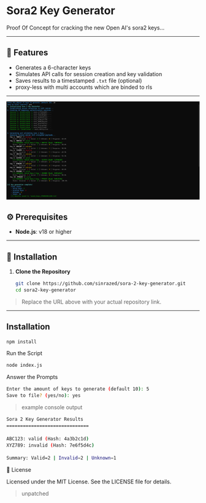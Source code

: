 # Sora2 Key Generator

Proof Of Concept for cracking the new Open AI's sora2 keys...


---

## 🧩 Features

- Generates a 6-character keys  
- Simulates API calls for session creation and key validation  
- Saves results to a timestamped `.txt` file (optional)
- proxy-less with multi accounts which are binded to rls
---

![preview](./preview.png)


## ⚙️ Prerequisites

- **Node.js**: v18 or higher  

---

## 🧰 Installation

1. **Clone the Repository**

   ```bash
   git clone https://github.com/sinrazed/sora-2-key-generator.git
   cd sora2-key-generator
> Replace the URL above with your actual repository link.

---

## Installation

```bash
npm install
```

Run the Script
```bash
node index.js
```

Answer the Prompts

```bash
Enter the amount of keys to generate (default 10): 5
Save to file? (yes/no): yes
```

> example console output

```bash
Sora 2 Key Generator Results
==============================

ABC123: valid (Hash: 4a3b2c1d)
XYZ789: invalid (Hash: 7e6f5d4c)

Summary: Valid=2 | Invalid=2 | Unknown=1
```

📄 License

Licensed under the MIT License.
See the LICENSE file for details.

> unpatched

